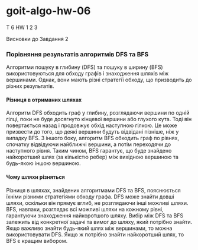 # goit-algo-hw-06 
Т 6 HW 1 2 3 



Висновки до Завдання 2 
### Порівняння результатів алгоритмів DFS та BFS
Алгоритми пошуку в глибину (DFS) та пошуку в ширину (BFS) використовуються для обходу графів і знаходження шляхів між вершинами. Однак, вони мають різні стратегії обходу, що призводить до різних результатів.
#### Різниця в отриманих шляхах
Алгоритм DFS обходить граф у глибину, розглядаючи вершини по одній гілці, поки не буде досягнуто кінцевої вершини або глухого кута. Тоді він повертається назад і продовжує обхід наступною гілкою. Це може призвести до того, що деякі вершини будуть відвідані пізніше, ніж у випадку BFS.
З іншого боку, алгоритм BFS обходить граф по рівнях, спочатку відвідуючи найближчі вершини, а потім переходячи до наступного рівня. Таким чином, BFS гарантує, що буде знайдено найкоротший шлях (за кількістю ребер) між вихідною вершиною та будь-якою іншою вершиною.
#### Чому шляхи різняться
Різниця в шляхах, знайдених алгоритмами DFS та BFS, пояснюється їхніми різними стратегіями обходу графа. DFS може знайти довші шляхи, оскільки він прямує вглиб, не розглядаючи інші можливі шляхи. BFS, навпаки, розглядає всі можливі шляхи на кожному рівні, гарантуючи знаходження найкоротшого шляху.
Вибір між DFS та BFS залежить від конкретної задачі та вимог до шляху, який потрібно знайти. Якщо важливо знайти будь-який шлях між вершинами, то можна використовувати DFS. Якщо ж потрібно знайти найкоротший шлях, то BFS є кращим вибором.
